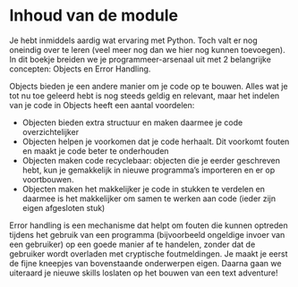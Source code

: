 # Inhoud van de module

Je hebt inmiddels aardig wat ervaring met Python. Toch valt er nog oneindig over te leren (veel meer nog dan we hier nog kunnen toevoegen). In dit boekje breiden we je programmeer-arsenaal uit met 2 belangrijke concepten: Objects en Error Handling.

Objects bieden je een andere manier om je code op te bouwen. Alles wat je tot nu toe geleerd hebt is nog steeds geldig en relevant, maar het indelen van je code in Objects heeft een aantal voordelen:

* Objecten bieden extra structuur en maken daarmee je code overzichtelijker
* Objecten helpen je voorkomen dat je code herhaalt. Dit voorkomt fouten en maakt je code beter te onderhouden
* Objecten maken code recyclebaar: objecten die je eerder geschreven hebt, kun je gemakkelijk in nieuwe programma’s importeren en er op voortbouwen.
* Objecten maken het makkelijker je code in stukken te verdelen en daarmee is het makkelijker om samen te werken aan code (ieder zijn eigen afgesloten stuk)

Error handling is een mechanisme dat helpt om fouten die kunnen optreden tijdens het gebruik van een programma (bijvoorbeeld ongeldige invoer van een gebruiker) op een goede manier af te handelen, zonder dat de gebruiker wordt overladen met cryptische foutmeldingen.
Je maakt je eerst de fijne kneepjes van bovenstaande onderwerpen eigen. Daarna gaan we uiteraard je nieuwe skills loslaten op het bouwen van een text adventure!
